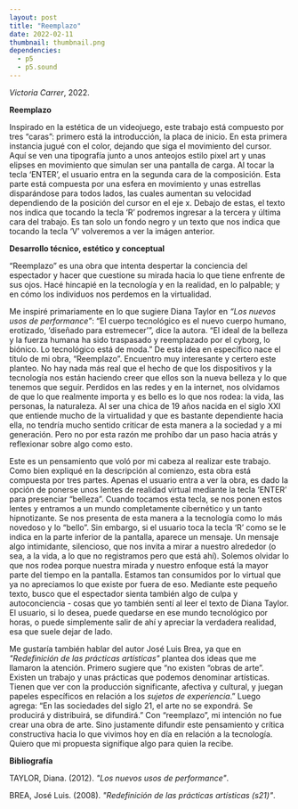 ```yaml
---
layout: post
title: "Reemplazo"
date: 2022-02-11
thumbnail: thumbnail.png
dependencies:
  - p5
  - p5.sound
---
```


<div id="div-sketch">
  <script type="text/javascript" src="sketch.js"></script>
</div>

_Victoria Carrer_, 2022.

**Reemplazo**

Inspirado en la estética de un videojuego, este trabajo está compuesto por tres “caras”: primero está la introducción, la placa de inicio. En esta primera instancia jugué con el color, dejando que siga el movimiento del cursor. Aquí se ven una tipografía junto a unos anteojos estilo pixel art y unas elipses en movimiento que simulan ser una pantalla de carga. Al tocar la tecla ‘ENTER’, el usuario entra en la segunda cara de la composición. Esta parte está compuesta por una esfera en movimiento y unas estrellas disparándose para todos lados, las cuales aumentan su velocidad dependiendo de la posición del cursor en el eje x. Debajo de estas, el texto nos indica que tocando la tecla ‘R’ podremos ingresar a la tercera y última cara del trabajo. Es tan solo un fondo negro y un texto que nos indica que tocando la tecla ‘V’ volveremos a ver la imágen anterior.

**Desarrollo técnico, estético y conceptual**

“Reemplazo” es una obra que intenta despertar la conciencia del espectador y hacer que cuestione su mirada hacia lo que tiene enfrente de sus ojos. Hacé hincapié en la tecnología y en la realidad, en lo palpable; y en cómo los individuos nos perdemos en la virtualidad.

Me inspiré primariamente en lo que sugiere Diana Taylor en _“Los nuevos usos de performance”_: “El cuerpo tecnológico es el nuevo cuerpo humano, erotizado, ‘diseñado para estremecer’”, dice la autora. “El ideal de la belleza y la fuerza humana ha sido traspasado y reemplazado por el cyborg, lo biónico. Lo tecnológico está de moda.” De esta idea en específico nace el título de mi obra, “Reemplazo”. Encuentro muy interesante y certero este planteo. No hay nada más real que el hecho de que los dispositivos y la tecnología nos están haciendo creer que ellos son la nueva belleza y lo que tenemos que seguir. Perdidos en las redes y en la internet, nos olvidamos de que lo que realmente importa y es bello es lo que nos rodea: la vida, las personas, la naturaleza. Al ser una chica de 19 años nacida en el siglo XXI que entiende mucho de la virtualidad y que es bastante dependiente hacia ella, no tendría mucho sentido criticar de esta manera a la sociedad y a mi generación. Pero no por esta razón me prohíbo dar un paso hacia atrás y reflexionar sobre algo como esto.

Este es un pensamiento que voló por mi cabeza al realizar este trabajo. Como bien expliqué en la descripción al comienzo, esta obra está compuesta por tres partes. Apenas el usuario entra a ver la obra, es dado la opción de ponerse unos lentes de realidad virtual mediante la tecla ‘ENTER’ para presenciar “belleza”. Cuando tocamos esta tecla, se nos ponen estos lentes y entramos a un mundo completamente cibernético y un tanto hipnotizante. Se nos presenta de esta manera a la tecnología como lo más novedoso y lo “bello”. Sin embargo, si el usuario toca la tecla ‘R’ como se le indica en la parte inferior de la pantalla, aparece un mensaje. Un mensaje algo intimidante, silencioso, que nos invita a mirar a nuestro alrededor (o sea, a la vida, a lo que no registramos pero que está ahí). Solemos olvidar lo que nos rodea porque nuestra mirada y nuestro enfoque está la mayor parte del tiempo en la pantalla. Estamos tan consumidos por lo virtual que ya no apreciamos lo que existe por fuera de eso. Mediante este pequeño texto, busco que el espectador sienta también algo de culpa y autoconciencia - cosas que yo también sentí al leer el texto de Diana Taylor. El usuario, si lo desea, puede quedarse en ese mundo tecnológico por horas, o puede simplemente salir de ahí y apreciar la verdadera realidad, esa que suele dejar de lado.

Me gustaría también hablar del autor José Luis Brea, ya que en _"Redefinición de las prácticas artísticas"_ plantea dos ideas que me llamaron la atención. Primero sugiere que “no existen “obras de arte”. Existen un trabajo y unas prácticas que podemos denominar artísticas. Tienen que ver con la producción significante, afectiva y cultural, y juegan papeles específicos en relación a los _sujetos de experiencia_.” Luego agrega: “En las sociedades del siglo 21, el arte no se expondrá. Se producirá y distribuirá, se difundirá.” Con “reemplazo”, mi intención no fue crear una obra de arte. Sino justamente difundir este pensamiento y crítica constructiva hacia lo que vivimos hoy en día en relación a la tecnología. Quiero que mi propuesta signifique algo para quien la recibe.

**Bibliografía**

TAYLOR, Diana. (2012). _"Los nuevos usos de performance"_.

BREA, José Luis. (2008). _"Redefinición de las prácticas artísticas (s21)"_.